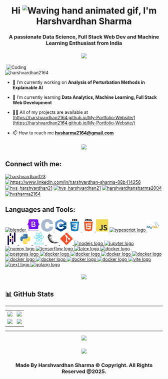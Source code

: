 <h1 align="center">Hi <img src="https://raw.githubusercontent.com/nixin72/nixin72/master/wave.gif" 
         alt="Waving hand animated gif"
         height="45"
         width="45" />, I'm Harshvardhan Sharma</h1>
<h3 align="center">A passionate Data Science, Full Stack Web Dev and Machine Learning Enthusiast from India</h3>

<h3 align="center">
<img src="https://raw.githubusercontent.com/andreasbm/readme/master/assets/lines/colored.png">
</h3>

<img align="right" alt="Coding" width="500" src="https://camo.githubusercontent.com/2366b34bb903c09617990fb5fff4622f3e941349e846ddb7e73df872a9d21233/68747470733a2f2f63646e2e6472696262626c652e636f6d2f75736572732f3733303730332f73637265656e73686f74732f363538313234332f6176656e746f2e676966">

<p align="left"> <img src="https://komarev.com/ghpvc/?username=harshvardhan2164&label=Profile%20views&color=0e75b6&style=flat" alt="harshvardhan2164" /> </p>

- 🔭 I’m currently working on **Analysis of Perturbation Methods in Explainable AI**

- 🌱 I’m currently learning **Data Analytics, Machine Learning, Full Stack Web Development**

- 👨‍💻 All of my projects are available at [https://harshvardhan2164.github.io/My-Portfolio-Website/](https://harshvardhan2164.github.io/My-Portfolio-Website/)

- 📫 How to reach me **hvsharma2164@gmail.com**

<h3 align="center">
<img src="https://raw.githubusercontent.com/andreasbm/readme/master/assets/lines/colored.png">
</h3>

<h2 align="left">Connect with me:</h2>
<p align="left">
<a href="https://twitter.com/harshvardhan123" target="blank"><img align="center" src="https://raw.githubusercontent.com/rahuldkjain/github-profile-readme-generator/master/src/images/icons/Social/twitter.svg" alt="harshvardhan123" height="30" width="40" /></a>
<a href="https://linkedin.com/in/https://www.linkedin.com/in/harshvardhan-sharma-88b414256" target="blank"><img align="center" src="https://raw.githubusercontent.com/rahuldkjain/github-profile-readme-generator/master/src/images/icons/Social/linked-in-alt.svg" alt="https://www.linkedin.com/in/harshvardhan-sharma-88b414256" height="30" width="40" /></a>
<a href="https://instagram.com/hvs_harshvardhan21" target="blank"><img align="center" src="https://raw.githubusercontent.com/rahuldkjain/github-profile-readme-generator/master/src/images/icons/Social/instagram.svg" alt="hvs_harshvardhan21" height="30" width="40" /></a>
<a href="https://www.kaggle.com/harshvardhan21" target="blank"><img align="center" src="https://raw.githubusercontent.com/rahuldkjain/github-profile-readme-generator/master/src/images/icons/Social/kaggle.svg" alt="hvs_harshvardhan21" height="30" width="40" /></a>
<a href="https://leetcode.com/u/harshvardhansharma2004" target="blank"><img align="center" src="https://raw.githubusercontent.com/rahuldkjain/github-profile-readme-generator/master/src/images/icons/Social/leet-code.svg" alt="harshvardhansharma2004" height="30" width="40" /></a>
<a href="https://www.geeksforgeeks.org/user/hvsharma2164" target="blank"><img align="center" src="https://raw.githubusercontent.com/rahuldkjain/github-profile-readme-generator/master/src/images/icons/Social/geeks-for-geeks.svg" alt="hvsharma2164" height="30" width="40" /></a>
</p>

<h2 align="left">Languages and Tools:</h2>
<p align="left"> <a href="https://www.blender.org/" target="_blank" rel="noreferrer"> <img src="https://download.blender.org/branding/community/blender_community_badge_white.svg" alt="blender" width="40" height="40"/> </a> <a href="https://getbootstrap.com" target="_blank" rel="noreferrer"> <img src="https://raw.githubusercontent.com/devicons/devicon/master/icons/bootstrap/bootstrap-original-wordmark.svg" alt="bootstrap" width="40" height="40"/> </a> <a href="https://www.cprogramming.com/" target="_blank" rel="noreferrer"> <img src="https://raw.githubusercontent.com/devicons/devicon/master/icons/c/c-original.svg" alt="c" width="40" height="40"/> </a> <a href="https://www.w3schools.com/cpp/" target="_blank" rel="noreferrer"> <img src="https://raw.githubusercontent.com/devicons/devicon/master/icons/cplusplus/cplusplus-original.svg" alt="cplusplus" width="40" height="40"/> </a> <a href="https://www.w3schools.com/css/" target="_blank" rel="noreferrer"> <img src="https://raw.githubusercontent.com/devicons/devicon/master/icons/css3/css3-original-wordmark.svg" alt="css3" width="40" height="40"/> </a> <a href="https://www.w3.org/html/" target="_blank" rel="noreferrer"> <img src="https://raw.githubusercontent.com/devicons/devicon/master/icons/html5/html5-original-wordmark.svg" alt="html5" width="40" height="40"/> </a> <a href="https://developer.mozilla.org/en-US/docs/Web/JavaScript" target="_blank" rel="noreferrer"> <img src="https://raw.githubusercontent.com/devicons/devicon/master/icons/javascript/javascript-original.svg" alt="javascript" width="40" height="40"/> </a> <a href="https://www.w3.org/typescript/" target="_blank" rel="noreferrer"> <img src="https://cdn.jsdelivr.net/gh/devicons/devicon/icons/typescript/typescript-original.svg" width="40" height="40" alt="typescript logo"  /> </a> <a href="https://www.mysql.com/" target="_blank" rel="noreferrer"> <img src="https://raw.githubusercontent.com/devicons/devicon/master/icons/mysql/mysql-original-wordmark.svg" alt="mysql" width="40" height="40"/> </a> <a href="https://pandas.pydata.org/" target="_blank" rel="noreferrer"> <img src="https://raw.githubusercontent.com/devicons/devicon/2ae2a900d2f041da66e950e4d48052658d850630/icons/pandas/pandas-original.svg" alt="pandas" width="40" height="40"/> </a> <a href="https://www.python.org" target="_blank" rel="noreferrer"> <img src="https://raw.githubusercontent.com/devicons/devicon/master/icons/python/python-original.svg" alt="python" width="40" height="40"/> </a> <a href="https://reactjs.org/" target="_blank" rel="noreferrer"> <img src="https://raw.githubusercontent.com/devicons/devicon/master/icons/react/react-original-wordmark.svg" alt="react" width="40" height="40"/> </a> <a href="https://flask-palletsprojects.org/" target="_blank" rel="noreferrer"> <img src="https://raw.githubusercontent.com/devicons/devicon/master/icons/flask/flask-original.svg" alt="flask" width="40" height="40"/> </a> <a href="https://git-scm.com/" target="_blank" rel="noreferrer"> <img src="https://raw.githubusercontent.com/devicons/devicon/master/icons/git/git-original.svg" alt="git" width="40" height="40"/> </a> <a href="https://www.w3.org/nodejs/" target="_blank" rel="noreferrer"> <img src="https://cdn.jsdelivr.net/gh/devicons/devicon/icons/nodejs/nodejs-original.svg" width="40" height="40" alt="nodejs logo" /> </a> <a href="https://www.w3.org/python/" target="_blank" rel="noreferrer"> <img src="https://cdn.jsdelivr.net/gh/devicons/devicon/icons/jupyter/jupyter-original.svg" width="40" height="40" alt="jupyter logo"  /> </a> <a href="https://www.w3.org/numpy/" target="_blank" rel="noreferrer"> <img src="https://cdn.jsdelivr.net/gh/devicons/devicon/icons/numpy/numpy-original.svg" width="40" height="40" alt="numpy logo"  /> </a> <a href="https://www.w3.org/tensorflow/" target="_blank" rel="noreferrer"> <img src="https://cdn.jsdelivr.net/gh/devicons/devicon/icons/tensorflow/tensorflow-original.svg" width="40" height="40" alt="tensorflow logo"  /> </a> <a href="https://www.w3.org/latex/" target="_blank" rel="noreferrer"> <img src="https://cdn.jsdelivr.net/gh/devicons/devicon/icons/latex/latex-original.svg" width="40" height="40" alt="latex logo"  /> </a> <a href="https://www.w3.org/docker/" target="_blank" rel="noreferrer"> <img src="https://cdn.jsdelivr.net/gh/devicons/devicon/icons/docker/docker-original.svg" width="40" height="40" alt="docker logo"  /> </a> <a href="https://www.w3.org/postresql/" target="_blank" rel="noreferrer"> <img src="https://cdn.jsdelivr.net/gh/devicons/devicon/icons/postgresql/postgresql-original.svg" width="40" height="40" alt="postgres logo"  /> </a> <a href="https://www.w3.org/mongodb/" target="_blank" rel="noreferrer"> <img src="https://cdn.jsdelivr.net/gh/devicons/devicon/icons/mongodb/mongodb-original.svg" width="40" height="40" alt="docker logo"  /> </a> <a href="https://www.w3.org/tailwindcss/" target="_blank" rel="noreferrer"> <img src="https://cdn.jsdelivr.net/gh/devicons/devicon/icons/tailwindcss/tailwindcss-original.svg" width="40" height="40" alt="docker logo"  /> </a> <a href="https://www.w3.org/linux/" target="_blank" rel="noreferrer"> <img src="https://cdn.jsdelivr.net/gh/devicons/devicon/icons/linux/linux-original.svg" width="40" height="40" alt="docker logo"  /> </a> <a href="https://www.w3.org/keras/" target="_blank" rel="noreferrer"> <img src="https://cdn.jsdelivr.net/gh/devicons/devicon/icons/keras/keras-original.svg" width="40" height="40" alt="docker logo"  /> </a> <a href="https://www.w3.org/express/" target="_blank" rel="noreferrer"> <img src="https://cdn.jsdelivr.net/gh/devicons/devicon/icons/express/express-original-wordmark.svg" width="40" height="40" alt="docker logo"  /> </a> <a href="https://www.w3.org/scikit/" target="_blank" rel="noreferrer"> <img src="https://cdn.jsdelivr.net/gh/devicons/devicon/icons/scikitlearn/scikitlearn-original.svg" width="40" height="40" alt="docker logo"  /> </a> <a href="https://www.w3.org/matplotlib/" target="_blank" rel="noreferrer"> <img src="https://cdn.jsdelivr.net/gh/devicons/devicon/icons/matplotlib/matplotlib-original-wordmark.svg" width="40" height="40" alt="docker logo"  /> </a> <a href="https://www.w3.org/html/" target="_blank" rel="noreferrer"> <img src="https://cdn.jsdelivr.net/gh/devicons/devicon/icons/sequelize/sequelize-original.svg" width="40" height="40" alt="docker logo"  /> </a> <a href="https://www.w3.org/vite/" target="_blank" rel="noreferrer"> <img src="https://cdn.jsdelivr.net/gh/devicons/devicon/icons/vite/vite-original.svg" width="40" height="40" alt="vite logo"  /> </a> <a href="https://www.w3.org/nextjs/" target="_blank" rel="noreferrer"> <img src="https://cdn.jsdelivr.net/gh/devicons/devicon/icons/nextjs/nextjs-original.svg" width="40" height="40" alt="next logo"  /> </a> <a href="https://www.w3.org/go/" target="_blank" rel="noreferrer"> <img src="https://cdn.jsdelivr.net/gh/devicons/devicon/icons/go/go-original-wordmark.svg" width="40" height="40" alt="golang logo"  /> </a> </p>

<h3 align="center">
<img src="https://raw.githubusercontent.com/andreasbm/readme/master/assets/lines/colored.png">
</h3>

## 📊 GitHub Stats

<hr>

<table>
  <tr>
    <td align="center">
      <img src="https://github-readme-stats.vercel.app/api?username=Harshvardhan2164&show_icons=true&theme=radical" />
    </td>
    <td align="center">
      <img src="https://github-readme-stats.vercel.app/api/top-langs/?username=Harshvardhan2164&langs_count=8&theme=radical&layout=compact" />
    </td>
  </tr>
  <tr>
    <td align="center">
      <img src="http://github-profile-summary-cards.vercel.app/api/cards/productive-time?username=Harshvardhan2164&theme=radical&utcOffset=8" />
    </td>
    <td align="center">
      <img src="https://nirzak-streak-stats.vercel.app/?user=Harshvardhan2164&theme=radical" />
    </td>
  </tr>
</table>

<!-- | ![Harshvardhan's Github Stats](https://github-readme-stats.vercel.app/api?username=Harshvardhan2164&show_icons=true&theme=radical)              | ![Harshvardhan's GitHub Streak](https://nirzak-streak-stats.vercel.app/?user=Harshvardhan2164&theme=radical)
| -------------------------------------------------------------------------------------------------------------------------------------- | ------------------------------------------------------------------------------------------------------------------------------------------- |
| ![Top Langs](https://github-readme-stats.vercel.app/api/top-langs/?username=Harshvardhan2164&langs_count=8&theme=radical&layout=compact) | ![Github Stars](http://github-profile-summary-cards.vercel.app/api/cards/productive-time?username=Harshvardhan2164&theme=radical&utcOffset=8) |
-->
<hr>

<p align="center">
<img src="https://github-widgetbox.vercel.app/api/profile?username=Harshvardhan2164&data=followers,repositories,stars&theme=radical&title_color=000000">
</p>

<h3 align="center">
<img src="https://raw.githubusercontent.com/andreasbm/readme/master/assets/lines/colored.png">
</h3>

<div align="center">

### Made By Harshvardhan Sharma © Copyright. All Rights Reserved @2025.

</div>
